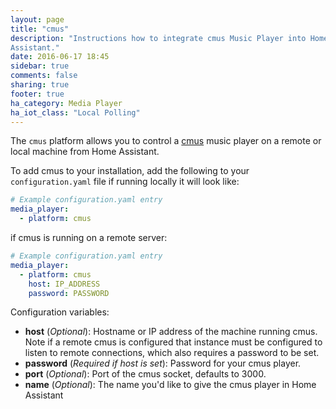 ```yaml
---
layout: page
title: "cmus"
description: "Instructions how to integrate cmus Music Player into Home
Assistant."
date: 2016-06-17 18:45
sidebar: true
comments: false
sharing: true
footer: true
ha_category: Media Player
ha_iot_class: "Local Polling"
---
```



The `cmus` platform allows you to control a [cmus](https://cmus.github.io/) music player on a remote or local machine from Home Assistant.

To add cmus to your installation, add the following to your `configuration.yaml` file if running locally it will look like:

```yaml
# Example configuration.yaml entry
media_player:
  - platform: cmus
```

if cmus is running on a remote server:

```yaml
# Example configuration.yaml entry
media_player:
  - platform: cmus
    host: IP_ADDRESS
    password: PASSWORD
```

Configuration variables:

- **host** (*Optional*):  Hostname or IP address of the machine running cmus. Note if a remote cmus is configured that instance must be configured to listen to remote connections, which also requires a password to be set.
- **password** (*Required if host is set*): Password for your cmus player.
- **port** (*Optional*): Port of the cmus socket, defaults to 3000.
- **name** (*Optional*): The name you'd like to give the cmus player in Home Assistant
